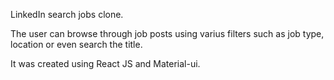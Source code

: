 LinkedIn search jobs clone.

The user can browse through job posts using varius filters such as job type, location or even search the title.

It was created using React JS and Material-ui.
